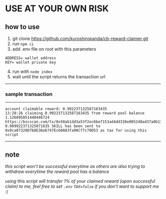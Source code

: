 # USE AT YOUR OWN RISK
## how to use
1. git clone https://github.com/kuroshiropanda/cb-reward-claimer.git
2. run `npm ci`
3. add .env file on root with this parameters
```
ADDRESS= wallet address
KEY= wallet private key
```
4. run with `node index`
5. wait until the script returns the transaction url

---
### sample transaction
---
```dos
account claimable reward: 0.992237132587163435
13:28:26 claiming 0.992237132587163435 from reward pool balance 1.126895851440446724
https://bscscan.com/tx/0x58ab1dd3a53f2ec6be7153ad4dd320e0052d0ad37a0b131c35199709cc70d043
0.009922371325871635 SKILL has been sent to 0x9ca07328D7b8E36eb747Ec60A83fa98Cf7c70D53 as tax for using this script
```
---

## note
*this script won't be successful everytime as others are also trying to withdraw everytime the reward pool has a balance*

*using this script will transfer 1% of your claimed reward (upon successful claim) to me, feel free to set `.env` `TAX=false` if you don't want to support me :(*